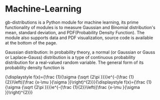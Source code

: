 # Machine-Learning

gb-distributions is a Python module for machine learning, its prime functionality of modules is to measure Gaussian and Binomial distribution's mean, standard deviation, and PDF(Probability Density Function).
The module also supports data and PDF visualization, source code is available at the bottom of the page.

Gaussian distribution:
In probability theory, a normal (or Gaussian or Gauss or Laplace–Gauss) distribution is a type of continuous probability distribution for a real-valued random variable. The general form of its probability density function is

{\displaystyle f(x)={\frac {1}{\sigma {\sqrt {2\pi }}}}e^{-{\frac {1}{2}}\left({\frac {x-\mu }{\sigma }}\right)^{2}}}{\displaystyle f(x)={\frac {1}{\sigma {\sqrt {2\pi }}}}e^{-{\frac {1}{2}}\left({\frac {x-\mu }{\sigma }}\right)^{2}}}
